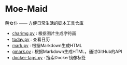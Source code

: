 # Moe-Maid
萌女仆 —— 方便日常生活的脚本工具仓库

* [charimg.py](charimg.py) : 根据图片生成字符画
* [today.py](today.py) : 查看日历
* [mark.py](mark.py) : 根据Markdown生成HTML
* [gmark.py](gmark.py) : 根据Markdown生成HTML，通过GitHub的API  
* [docker-tags.py](docker-tags.py) : 搜索Docker镜像标签
